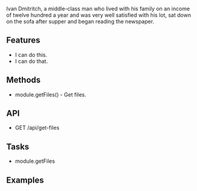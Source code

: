 Ivan Dmitritch, a middle-class man who lived with his family on an income of twelve hundred a year and was very well satisfied with his lot, sat down on the sofa after supper and began reading the newspaper.


## Features
* I can do this.
* I can do that.

## Methods
* module.getFiles() - Get files.

## API
* GET /api/get-files

## Tasks
* module.getFiles

## Examples

